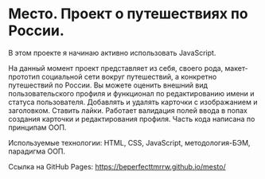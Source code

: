 # Место. Проект о путешествиях по России.

В этом проекте я начинаю активно использовать JavaScript.

  На данный момент проект представляет из себя, своего рода, макет-прототип социальной сети
вокруг путешествий, а конкретно путешествий по России. Вы можете оценить внешний вид
пользовательского профиля и функционал по редактированию имени и статуса пользователя.
  Добавлять и удалять карточки с изображанием и заголовком.
  Ставить лайки.
  Работает валидация полей ввода в попах создания карточки и редактирования профиля.
  Часть кода написана по принципам ООП.

Используемые технологии: HTML, CSS, JavaScript, методология-БЭМ, парадигма ООП.

Ссылка на GitHub Pages: https://beperfecttmrrw.github.io/mesto/


